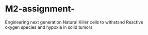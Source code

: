 # M2-assignment-
Engineering next generation Natural Killer cells to withstand Reactive oxygen species  and hypoxia in solid tumors
